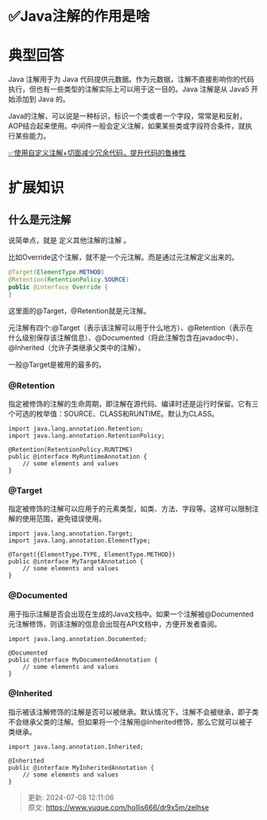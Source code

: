 # ✅Java注解的作用是啥

# 典型回答
Java 注解用于为 Java 代码提供元数据。作为元数据，注解不直接影响你的代码执行，但也有一些类型的注解实际上可以用于这一目的。Java 注解是从 Java5 开始添加到 Java 的。



Java的注解，可以说是一种标识，标识一个类或者一个字段，常常是和反射，AOP结合起来使用。中间件一般会定义注解，如果某些类或字段符合条件，就执行某些能力。



[✅使用自定义注解+切面减少冗余代码，提升代码的鲁棒性](https://www.yuque.com/hollis666/dr9x5m/kfu24zmltkpx2bd3)

# 扩展知识
## 什么是元注解
说简单点，就是 定义其他注解的注解 。

比如Override这个注解，就不是一个元注解。而是通过元注解定义出来的。

```java
@Target(ElementType.METHOD)
@Retention(RetentionPolicy.SOURCE)
public @interface Override {
}
```

这里面的@Target，@Retention就是元注解。

元注解有四个:@Target（表示该注解可以用于什么地方）、@Retention（表示在什么级别保存该注解信息）、@Documented（将此注解包含在javadoc中）、@Inherited（允许子类继承父类中的注解）。



一般@Target是被用的最多的。

### @Retention


指定被修饰的注解的生命周期，即注解在源代码、编译时还是运行时保留。它有三个可选的枚举值：SOURCE、CLASS和RUNTIME。默认为CLASS。



```plain
import java.lang.annotation.Retention;
import java.lang.annotation.RetentionPolicy;

@Retention(RetentionPolicy.RUNTIME)
public @interface MyRuntimeAnnotation {
    // some elements and values
}

```



### @Target
指定被修饰的注解可以应用于的元素类型，如类、方法、字段等。这样可以限制注解的使用范围，避免错误使用。



```plain
import java.lang.annotation.Target;
import java.lang.annotation.ElementType;

@Target({ElementType.TYPE, ElementType.METHOD})
public @interface MyTargetAnnotation {
    // some elements and values
}

```

<font style="color:rgb(55, 65, 81);background-color:rgb(247, 247, 248);"></font>

### @Documented


用于指示注解是否会出现在生成的Java文档中。如果一个注解被@Documented元注解修饰，则该注解的信息会出现在API文档中，方便开发者查阅。

<font style="color:rgb(55, 65, 81);background-color:rgb(247, 247, 248);"></font>

```plain
import java.lang.annotation.Documented;

@Documented
public @interface MyDocumentedAnnotation {
    // some elements and values
}

```



### @Inherited


指示被该注解修饰的注解是否可以被继承。默认情况下，注解不会被继承，即子类不会继承父类的注解。但如果将一个注解用@Inherited修饰，那么它就可以被子类继承。

<font style="color:rgb(55, 65, 81);background-color:rgb(247, 247, 248);"></font>

```plain
import java.lang.annotation.Inherited;

@Inherited
public @interface MyInheritedAnnotation {
    // some elements and values
}

```





> 更新: 2024-07-08 12:11:06  
> 原文: <https://www.yuque.com/hollis666/dr9x5m/zelhse>